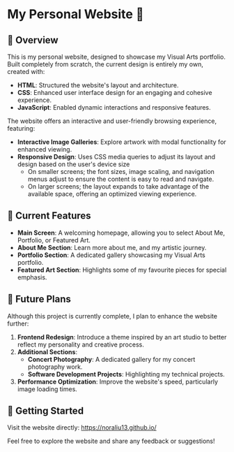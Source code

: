 # My Personal Website 🎨 

## 📝 Overview 
This is my personal website, designed to showcase my Visual Arts portfolio. Built completely from scratch, the current design is entirely my own, created with:  
- **HTML**: Structured the website's layout and architecture.  
- **CSS**: Enhanced user interface design for an engaging and cohesive experience.  
- **JavaScript**: Enabled dynamic interactions and responsive features.  

The website offers an interactive and user-friendly browsing experience, featuring:  
- **Interactive Image Galleries**: Explore artwork with modal functionality for enhanced viewing.  
- **Responsive Design**: Uses CSS media queries to adjust its layout and design based on the user's device size
  - On smaller screens; the font sizes, image scaling, and navigation menus adjust to ensure the content is easy to read and navigate.
  - On larger screens; the layout expands to take advantage of the available space, offering an optimized viewing experience.  

## 🌟 Current Features  
- **Main Screen**: A welcoming homepage, allowing you to select About Me, Portfolio, or Featured Art.  
- **About Me Section**: Learn more about me, and my artistic journey.  
- **Portfolio Section**: A dedicated gallery showcasing my Visual Arts portfolio.  
- **Featured Art Section**: Highlights some of my favourite pieces for special emphasis.  

## 🔮 Future Plans  
Although this project is currently complete, I plan to enhance the website further:  
1. **Frontend Redesign**: Introduce a theme inspired by an art studio to better reflect my personality and creative process.  
2. **Additional Sections**:  
   - **Concert Photography**: A dedicated gallery for my concert photography work.  
   - **Software Development Projects**: Highlighting my technical projects.  
3. **Performance Optimization**: Improve the website's speed, particularly image loading times.  

## 🚀 Getting Started  
Visit the website directly: https://noraliu13.github.io/

Feel free to explore the website and share any feedback or suggestions!
